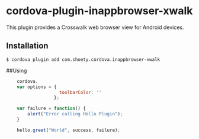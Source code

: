 # cordova-plugin-inappbrowser-xwalk

This plugin provides a Crosswalk web browser view for Android devices.

## Installation

    $ cordova plugin add com.shoety.cordova.inappbrowser-xwalk
    

##Using

```js
	cordova.
    var options = {
					toolbarColor: ''
				  };

    var failure = function() {
        alert("Error calling Hello Plugin");
    }

    hello.greet("World", success, failure);
```

